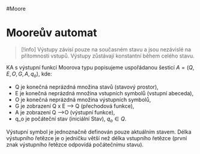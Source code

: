#Moore
# Mooreův automat
> [!info]
> Výstupy závisí pouze na současném stavu a jsou nezávislé na přítomnosti vstupů. Výstupy zůstávají konstantní během celého stavu.

KA s výstupní funkcí Moorova typu popisujeme uspořádanou šesticí $A = (Q, E, O, G, A, q_o)$, kde:
- Q je konečná neprázdná množina stavů (stavový prostor),
- E je konečná neprázdná množina vstupních symbolů (vstupní abeceda),
- O je konečná neprázdná množina výstupních symbolů,
- G je zobrazení Q x E —> Q (přechodová funkce), 
- A je zobrazení Q —>O (výstupní funkce),
- q_o je počáteční stav (iniciální Stav), $q_o \in Q$.

Výstupní symbol je jednoznačně definován pouze aktuálním stavem. Délka výstupního řetězce je o jedničku větší než délka vstupního řetězce (první znak výstupního řetězce odpovídá počátečnímu stavu).